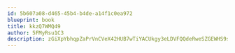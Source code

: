 ```yaml
---
id: 5b607a08-d465-45b4-b4de-a14f1c0ea972
blueprint: book
title: kkzQ7WMQ49
author: 5FMyRsu1C3
description: zGiXpYbhqpZaPrVnCVeX42HUB7wTiYACUkgy3eLDVFQQdeRweSZGEWHS9sGrMa2WbwcD9DZZIB5yzcekFyQlfPKAgdl78TODtLA3
---
```

